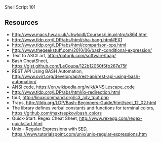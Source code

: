 Shell Script 101

## Resources

* http://www.macs.hw.ac.uk/~hwloidl/Courses/LinuxIntro/x864.html
* http://www.tldp.org/LDP/abs/html/sha-bang.html#EX1
* http://www.tldp.org/LDP/abs/html/comparison-ops.html
* http://www.thegeekstuff.com/2010/06/bash-conditional-expression/
* Text to ASCII art, http://patorjk.com/software/taag/
* Bash CheatSheet, https://gist.github.com/LeCoupa/122b12050f5fb267e75f
* REST API Using BASH Automation, http://www.ovirt.org/develop/api/rest-api/rest-api-using-bash-automation/
* ANSI code, https://en.wikipedia.org/wiki/ANSI_escape_code
* http://www.tldp.org/LDP/abs/html/io-redirection.html
* tput, http://linuxcommand.org/lc3_adv_tput.php
* Traps, http://tldp.org/LDP/Bash-Beginners-Guide/html/sect_12_02.html
* The library defines verbal constants and functions for terminal colors, https://github.com/maxtsepkov/bash_colors
* Quick-Start: Regex Cheat Sheet, http://www.rexegg.com/regex-quickstart.html
* Unix - Regular Expressions with SED, https://www.tutorialspoint.com/unix/unix-regular-expressions.htm
